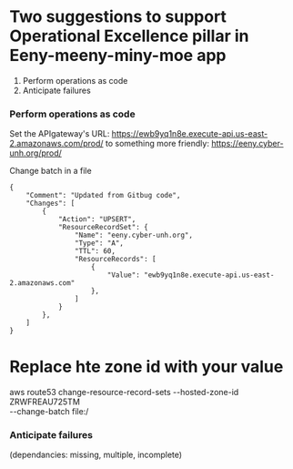 # Two suggestions to support Operational Excellence pillar in Eeny-meeny-miny-moe app
1) Perform operations as code
2) Anticipate failures 
        
### Perform operations as code
Set the APIgateway's URL: https://ewb9yq1n8e.execute-api.us-east-2.amazonaws.com/prod/
to something more friendly: https://eeny.cyber-unh.org/prod/

Change batch in a file
```
{
    "Comment": "Updated from Gitbug code",
    "Changes": [
        {
            "Action": "UPSERT",
            "ResourceRecordSet": {
                "Name": "eeny.cyber-unh.org",
                "Type": "A",
                "TTL": 60,
                "ResourceRecords": [
                    {
                        "Value": "ewb9yq1n8e.execute-api.us-east-2.amazonaws.com"
                    },
                ]
            }
        },
    ]
}
```
# Replace hte zone id with your value
aws route53 change-resource-record-sets --hosted-zone-id ZRWFREAU725TM \
--change-batch file:/
 
### Anticipate failures 
(dependancies: missing, multiple, incomplete)

